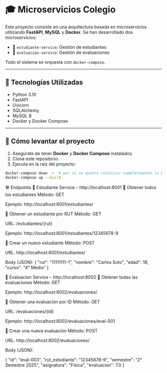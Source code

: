 # 🎓 Microservicios Colegio

Este proyecto consiste en una arquitectura basada en microservicios utilizando **FastAPI**, **MySQL** y **Docker**. Se han desarrollado dos microservicios:

- 📘 `estudiante-service`: Gestión de estudiantes
- 📗 `evaluacion-service`: Gestión de evaluaciones

Todo el sistema se orquesta con `docker-compose`.

---

## 🚀 Tecnologías Utilizadas

- Python 3.10
- FastAPI
- Uvicorn
- SQLAlchemy
- MySQL 8
- Docker y Docker Compose

---

## 🐳 Cómo levantar el proyecto

1. Asegúrate de tener **Docker** y **Docker Compose** instalados.
2. Clona este repositorio.
3. Ejecuta en la raíz del proyecto:
```bash
docker-compose down -v  # por si se quiere reiniciar completamente la BD
docker-compose up --build
```

🛠️ Endpoints
📘 Estudiante Service – http://localhost:8001
🔹 Obtener todos los estudiantes
Método: GET

Ejemplo: http://localhost:8001/estudiantes/

🔹 Obtener un estudiante por RUT
Método: GET

URL: /estudiantes/{rut}

Ejemplo: http://localhost:8001/estudiantes/12345678-9

🔹 Crear un nuevo estudiante
Método: POST

URL: http://localhost:8001/estudiantes/

Body (JSON):
{
  "rut": "11111111-1",
  "nombre": "Carlos Soto",
  "edad": 18,
  "curso": "4° Medio"
}

📗 Evaluacion Service – http://localhost:8002
🔹 Obtener todas las evaluaciones
Método: GET

Ejemplo: http://localhost:8002/evaluaciones/

🔹 Obtener una evaluación por ID
Método: GET

URL: /evaluaciones/{id}

Ejemplo: http://localhost:8002/evaluaciones/eval-001

🔹 Crear una nueva evaluación
Método: POST

URL: http://localhost:8002/evaluaciones/

Body (JSON):

{
  "id": "eval-003",
  "rut_estudiante": "12345678-9",
  "semestre": "2° Semestre 2025",
  "asignatura": "Física",
  "evaluacion": 7.0
}
